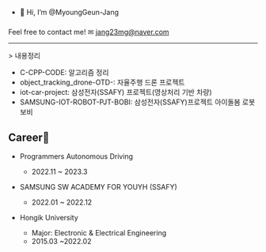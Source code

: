 - 👋 Hi, I’m @MyoungGeun-Jang<h5>

Feel free to contact me!
  ✉ jang23mg@naver.com
  
  <hr> 
> 내용정리

- C-CPP-CODE: 알고리즘 정리
- object_tracking_drone-OTD-: 자율주행 드론 프로젝트
- iot-car-project: 삼성전자(SSAFY) 프로젝트(영상처리 기반 차량)
- SAMSUNG-IOT-ROBOT-PJT-BOBI: 삼성전자(SSAFY)프로젝트 아이돌봄 로봇 보비

## Career🎯

- Programmers Autonomous Driving
  - 2022.11 ~ 2023.3
  
- SAMSUNG SW ACADEMY FOR YOUYH (SSAFY) 
  - 2022.01 ~ 2022.12

- Hongik University
  - Major: Electronic & Electrical Engineering
  - 2015.03 ~2022.02


<!---
MG-Jang/MG-Jang is a ✨ special ✨ repository because its `README.md` (this file) appears on your GitHub profile.
You can click the Preview link to take a look at your changes.
--->
